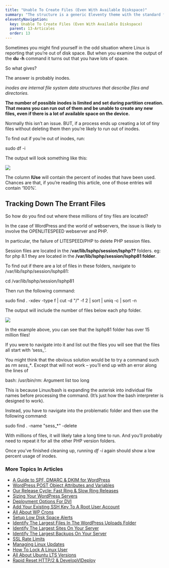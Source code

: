 ```yaml
---
title: "Unable To Create Files (Even With Available Diskspace)"
summary: "The structure is a generic Eleventy theme with the standard folder and file names."
eleventyNavigation:
  key: Unable To Create Files (Even With Available Diskspace)
  parent: 13-Articales
  order: 13
---
```

Sometimes you might find yourself in the odd situation where Linux is reporting that you’re out of disk space. But when you examine the output of the **du -h** command it turns out that you have lots of space.

So what gives?

The answer is probably inodes.

_inodes are internal file system data structures that describe files and directories._

**The number of possible inodes is limited and set during partition creation. That means you can run out of them and be unable to create any new files, even if there is a lot of available space on the device.**

Normally this isn’t an issue. BUT, if a process ends up creating a lot of tiny files without deleting them then you’re likely to run out of inodes.

To find out if you’re out of inodes, run:

sudo df -i

The output will look something like this:

[![](https://web.archive.org/web/20240529142938im_/https://wpclouddeploy.com/wp-content/uploads/2023/06/Snag_955532fd.png)](https://web.archive.org/web/20240529142938/https://wpclouddeploy.com/wp-content/uploads/2023/06/Snag_955532fd.png)

The column **IUse** will contain the percent of inodes that have been used. Chances are that, if you’re reading this article, one of those entries will contain ‘100%’.

## Tracking Down The Errant Files

So how do you find out where these millions of tiny files are located?

In the case of WordPress and the world of webservers, the issue is likely to involve the OPENLITESPEED webserver and PHP.

In particular, the failure of LITESPEED/PHP to delete PHP session files.

Session files are located in the /**var/lib/lsphp/session/lsphp??** folders. eg: for php 8.1 they are located in the **/var/lib/lsphp/session/lsphp81 folder**.

To find out if there are a lot of files in these folders, navigate to /var/lib/lsphp/session/lsphp81:

cd /var/lib/lsphp/session/lsphp81

Then run the following command:

sudo find . -xdev -type f | cut -d "/" -f 2 | sort | uniq -c | sort -n

The output will include the number of files below each php folder.

[![](https://web.archive.org/web/20240529142938im_/https://wpclouddeploy.com/wp-content/uploads/2023/06/wpcd-diskspace-inodes-02.png)](https://web.archive.org/web/20240529142938/https://wpclouddeploy.com/wp-content/uploads/2023/06/wpcd-diskspace-inodes-02.png)

In the example above, you can see that the lsphp81 folder has over 15 million files!

If you were to navigate into it and list out the files you will see that the files all start with ‘sess\_’.

You might think that the obvious solution would be to try a command such as _rm sess\_\*_. Except that will not work – you’ll end up with an error along the lines of

bash: /usr/bin/rm: Argument list too long

This is because Linux/bash is expanding the asterisk into individual file names before processing the command. (It’s just how the bash interpreter is designed to work).

Instead, you have to navigate into the problematic folder and then use the following command:

sudo find . -name "sess\_\*" -delete

With millions of files, it will likely take a long time to run. And you’ll probably need to repeat it for all the other PHP version folders.

Once you’ve finished cleaning up, running _df -i_ again should show a low percent usage of inodes.

### More Topics In Articles

*   [A Guide to SPF, DMARC & DKIM for WordPress](https://web.archive.org/web/20240529142938/https://wpclouddeploy.com/documentation/articles-parent/a-guide-to-spf-dmarc-dkim-for-wordpress/)
*   [WordPress POST Object Attributes and Variables](https://web.archive.org/web/20240529142938/https://wpclouddeploy.com/documentation/articles-parent/wordpress-post-object-attributes-and-variables/)
*   [Our Release Cycle: Fast Ring & Slow Ring Releases](https://web.archive.org/web/20240529142938/https://wpclouddeploy.com/documentation/articles-parent/our-release-cycle-fast-ring-slow-ring-releases/)
*   [Sizing Your WordPress Servers](https://web.archive.org/web/20240529142938/https://wpclouddeploy.com/documentation/articles-parent/sizing-your-wordpress-servers/)
*   [Deployment Options For DVI](https://web.archive.org/web/20240529142938/https://wpclouddeploy.com/documentation/articles-parent/deployment-options-for-wpcd/)
*   [Add Your Existing SSH Key To A Root User Account](https://web.archive.org/web/20240529142938/https://wpclouddeploy.com/documentation/articles-parent/add-your-existing-ssh-to-a-root-user-account/)
*   [All About WP Crons](https://web.archive.org/web/20240529142938/https://wpclouddeploy.com/documentation/articles-parent/all-about-wp-crons/)
*   [Setup Low Disk Space Alerts](https://web.archive.org/web/20240529142938/https://wpclouddeploy.com/documentation/articles-parent/setup-low-disk-space-alerts/)
*   [Identify The Largest Files In The WordPress Uploads Folder](https://web.archive.org/web/20240529142938/https://wpclouddeploy.com/documentation/articles-parent/identify-the-largest-files-in-the-wordpress-uploads-folder/)
*   [Identify The Largest Sites On Your Server](https://web.archive.org/web/20240529142938/https://wpclouddeploy.com/documentation/articles-parent/identify-the-largest-sites-on-your-server/)
*   [Identify The Largest Backups On Your Server](https://web.archive.org/web/20240529142938/https://wpclouddeploy.com/documentation/articles-parent/identify-the-largest-backups-on-your-server/)
*   [SSL Rate Limits](https://web.archive.org/web/20240529142938/https://wpclouddeploy.com/documentation/articles-parent/ssl-rate-limits/)
*   [Managing Linux Updates](https://web.archive.org/web/20240529142938/https://wpclouddeploy.com/documentation/articles-parent/managing-linux-updates/)
*   [How To Lock A Linux User](https://web.archive.org/web/20240529142938/https://wpclouddeploy.com/documentation/articles-parent/how-to-lock-a-linux-user/)
*   [All About Ubuntu LTS Versions](https://web.archive.org/web/20240529142938/https://wpclouddeploy.com/documentation/articles-parent/all-about-ubuntu-lts-versions/)
*   [Rapid Reset HTTP/2 & DevelopVIDeploy](https://web.archive.org/web/20240529142938/https://wpclouddeploy.com/documentation/articles-parent/rapid-reset-http-2-wpclouddeploy/)
